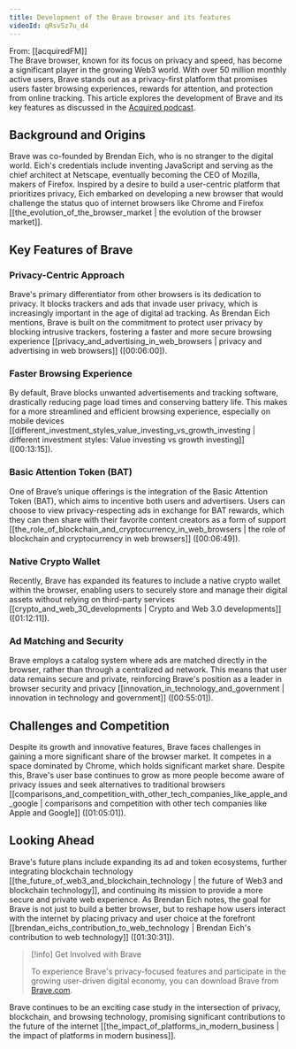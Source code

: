 ```yaml
---
title: Development of the Brave browser and its features
videoId: qRsvSz7u_d4
---
```


From: [[acquiredFM]] <br/> 
The Brave browser, known for its focus on privacy and speed, has become a significant player in the growing Web3 world. With over 50 million monthly active users, Brave stands out as a privacy-first platform that promises users faster browsing experiences, rewards for attention, and protection from online tracking. This article explores the development of Brave and its key features as discussed in the [Acquired podcast](https://www.acquired.fm/).

## Background and Origins

Brave was co-founded by Brendan Eich, who is no stranger to the digital world. Eich's credentials include inventing JavaScript and serving as the chief architect at Netscape, eventually becoming the CEO of Mozilla, makers of Firefox. Inspired by a desire to build a user-centric platform that prioritizes privacy, Eich embarked on developing a new browser that would challenge the status quo of internet browsers like Chrome and Firefox [[the_evolution_of_the_browser_market | the evolution of the browser market]].

## Key Features of Brave

### Privacy-Centric Approach

Brave's primary differentiator from other browsers is its dedication to privacy. It blocks trackers and ads that invade user privacy, which is increasingly important in the age of digital ad tracking. As Brendan Eich mentions, Brave is built on the commitment to protect user privacy by blocking intrusive trackers, fostering a faster and more secure browsing experience [[privacy_and_advertising_in_web_browsers | privacy and advertising in web browsers]] (<a class="yt-timestamp" data-t="00:06:00">[00:06:00]</a>).

### Faster Browsing Experience

By default, Brave blocks unwanted advertisements and tracking software, drastically reducing page load times and conserving battery life. This makes for a more streamlined and efficient browsing experience, especially on mobile devices [[different_investment_styles_value_investing_vs_growth_investing | different investment styles: Value investing vs growth investing]] (<a class="yt-timestamp" data-t="00:13:15">[00:13:15]</a>).

### Basic Attention Token (BAT)

One of Brave’s unique offerings is the integration of the Basic Attention Token (BAT), which aims to incentive both users and advertisers. Users can choose to view privacy-respecting ads in exchange for BAT rewards, which they can then share with their favorite content creators as a form of support [[the_role_of_blockchain_and_cryptocurrency_in_web_browsers | the role of blockchain and cryptocurrency in web browsers]] (<a class="yt-timestamp" data-t="00:06:49">[00:06:49]</a>).

### Native Crypto Wallet

Recently, Brave has expanded its features to include a native crypto wallet within the browser, enabling users to securely store and manage their digital assets without relying on third-party services [[crypto_and_web_30_developments | Crypto and Web 3.0 developments]] (<a class="yt-timestamp" data-t="01:12:11">[01:12:11]</a>).

### Ad Matching and Security

Brave employs a catalog system where ads are matched directly in the browser, rather than through a centralized ad network. This means that user data remains secure and private, reinforcing Brave's position as a leader in browser security and privacy [[innovation_in_technology_and_government | innovation in technology and government]] (<a class="yt-timestamp" data-t="00:55:01">[00:55:01]</a>).

## Challenges and Competition

Despite its growth and innovative features, Brave faces challenges in gaining a more significant share of the browser market. It competes in a space dominated by Chrome, which holds significant market share. Despite this, Brave's user base continues to grow as more people become aware of privacy issues and seek alternatives to traditional browsers [[comparisons_and_competition_with_other_tech_companies_like_apple_and_google | comparisons and competition with other tech companies like Apple and Google]] (<a class="yt-timestamp" data-t="01:05:01">[01:05:01]</a>).

## Looking Ahead

Brave's future plans include expanding its ad and token ecosystems, further integrating blockchain technology [[the_future_of_web3_and_blockchain_technology | the future of Web3 and blockchain technology]], and continuing its mission to provide a more secure and private web experience. As Brendan Eich notes, the goal for Brave is not just to build a better browser, but to reshape how users interact with the internet by placing privacy and user choice at the forefront [[brendan_eichs_contribution_to_web_technology | Brendan Eich's contribution to web technology]] (<a class="yt-timestamp" data-t="01:30:31">[01:30:31]</a>).

> [!info] Get Involved with Brave
>
> To experience Brave's privacy-focused features and participate in the growing user-driven digital economy, you can download Brave from [Brave.com](https://brave.com/).

Brave continues to be an exciting case study in the intersection of privacy, blockchain, and browsing technology, promising significant contributions to the future of the internet [[the_impact_of_platforms_in_modern_business | the impact of platforms in modern business]].